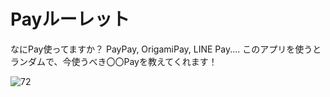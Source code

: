 # Payルーレット

なにPay使ってますか？
PayPay, OrigamiPay, LINE Pay....
このアプリを使うとランダムで、今使うべき〇〇Payを教えてくれます！

![72](https://user-images.githubusercontent.com/28350464/55685224-8601be00-598e-11e9-87e9-a13bd528f648.gif)

